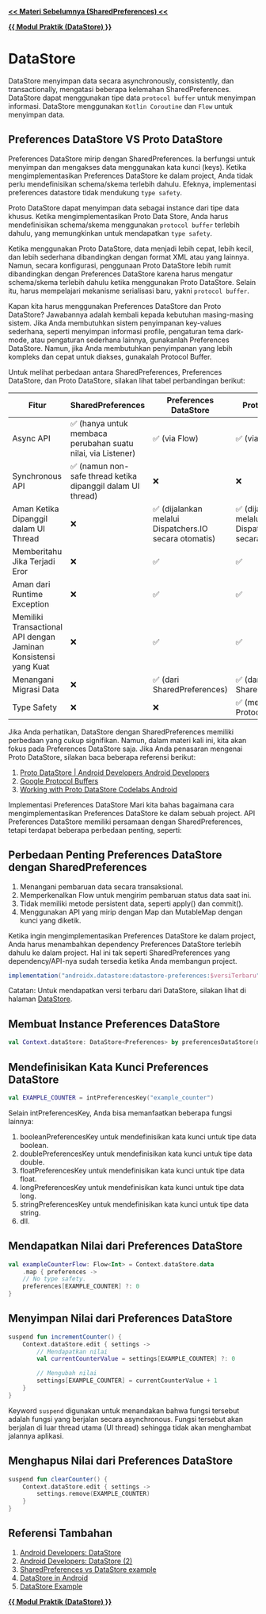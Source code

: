 **[<< Materi Sebelumnya (SharedPreferences) <<](2-SharedPreferences.md)**

**[{{ Modul Praktik (DataStore) }}](Praktik-3-DataStore.md)**

# DataStore

DataStore menyimpan data secara asynchronously, consistently, dan transactionally, mengatasi beberapa kelemahan SharedPreferences. DataStore dapat menggunakan tipe data `protocol buffer` untuk menyimpan informasi. DataStore menggunakan `Kotlin Coroutine` dan `Flow` untuk menyimpan data.

## Preferences DataStore VS Proto DataStore

Preferences DataStore mirip dengan SharedPreferences. Ia berfungsi untuk menyimpan dan mengakses data menggunakan kata kunci (keys). Ketika mengimplementasikan Preferences DataStore ke dalam project, Anda tidak perlu mendefinisikan schema/skema terlebih dahulu. Efeknya, implementasi preferences datastore tidak mendukung `type safety`.

Proto DataStore dapat menyimpan data sebagai instance dari tipe data khusus. Ketika mengimplementasikan Proto Data Store, Anda harus mendefinisikan schema/skema menggunakan `protocol buffer` terlebih dahulu, yang memungkinkan untuk mendapatkan `type safety`.

Ketika menggunakan Proto DataStore, data menjadi lebih cepat, lebih kecil, dan lebih sederhana dibandingkan dengan format XML atau yang lainnya. Namun, secara konfigurasi, penggunaan Proto DataStore lebih rumit dibandingkan dengan Preferences DataStore karena harus mengatur schema/skema terlebih dahulu ketika menggunakan Proto DataStore. Selain itu, harus mempelajari mekanisme serialisasi baru, yakni `protocol buffer`.

Kapan kita harus menggunakan Preferences DataStore dan Proto DataStore? Jawabannya adalah kembali kepada kebutuhan masing-masing sistem. Jika Anda membutuhkan sistem penyimpanan key-values sederhana, seperti menyimpan informasi profile, pengaturan tema dark-mode, atau pengaturan sederhana lainnya, gunakanlah Preferences DataStore. Namun, jika Anda membutuhkan penyimpanan yang lebih kompleks dan cepat untuk diakses, gunakalah Protocol Buffer.

Untuk melihat perbedaan antara SharedPreferences, Preferences DataStore, dan Proto DataStore, silakan lihat tabel perbandingan berikut:

| Fitur                                                           | SharedPreferences                                            | Preferences DataStore                                  | Proto DataStore                                        |
| --------------------------------------------------------------- | ------------------------------------------------------------ | ------------------------------------------------------ | ------------------------------------------------------ |
| Async API                                                       | ✅ (hanya untuk membaca perubahan suatu nilai, via Listener) | ✅ (via Flow)                                          | ✅ (via Flow)                                          |
| Synchronous API                                                 | ✅ (namun non-safe thread ketika dipanggil dalam UI thread)  | ❌                                                     | ❌                                                     |
| Aman Ketika Dipanggil dalam UI Thread                           | ❌                                                           | ✅ (dijalankan melalui Dispatchers.IO secara otomatis) | ✅ (dijalankan melalui Dispatchers.IO secara otomatis) |
| Memberitahu Jika Terjadi Eror                                   | ❌                                                           | ✅                                                     | ✅                                                     |
| Aman dari Runtime Exception                                     | ❌                                                           | ✅                                                     | ✅                                                     |
| Memiliki Transactional API dengan Jaminan Konsistensi yang Kuat | ❌                                                           | ✅                                                     | ✅                                                     |
| Menangani Migrasi Data                                          | ❌                                                           | ✅ (dari SharedPreferences)                            | ✅ (dari SharedPreferences)                            |
| Type Safety                                                     | ❌                                                           | ❌                                                     | ✅ (menggunakan Protocol Buffer)                       |

Jika Anda perhatikan, DataStore dengan SharedPreferences memiliki perbedaan yang cukup signifikan. Namun, dalam materi kali ini, kita akan fokus pada Preferences DataStore saja. Jika Anda penasaran mengenai Proto DataStore, silakan baca beberapa referensi berikut:

1. [Proto DataStore | Android Developers Android Developers](https://developer.android.com/topic/libraries/architecture/datastore#proto-datastore)
2. [Google Protocol Buffers](https://protobuf.dev/)
3. [Working with Proto DataStore Codelabs Android](https://developer.android.com/codelabs/android-proto-datastore#0)

Implementasi Preferences DataStore
Mari kita bahas bagaimana cara mengimplementasikan Preferences DataStore ke dalam sebuah project. API Preferences DataStore memiliki persamaan dengan SharedPreferences, tetapi terdapat beberapa perbedaan penting, seperti:

## Perbedaan Penting Preferences DataStore dengan SharedPreferences

1. Menangani pembaruan data secara transaksional.
2. Memperkenalkan Flow untuk mengirim pembaruan status data saat ini.
3. Tidak memiliki metode persistent data, seperti apply() dan commit().
4. Menggunakan API yang mirip dengan Map dan MutableMap dengan kunci yang diketik.

Ketika ingin mengimplementasikan Preferences DataStore ke dalam project, Anda harus menambahkan dependency Preferences DataStore terlebih dahulu ke dalam project. Hal ini tak seperti SharedPreferences yang dependency/API-nya sudah tersedia ketika Anda membangun project.

```gradle
implementation("androidx.datastore:datastore-preferences:$versiTerbaru")
```

Catatan: Untuk mendapatkan versi terbaru dari DataStore, silakan lihat di halaman [DataStore](https://developer.android.com/jetpack/androidx/releases/datastore).

## Membuat Instance Preferences DataStore

```kotlin
val Context.dataStore: DataStore<Preferences> by preferencesDataStore(name = "settings")
```

## Mendefinisikan Kata Kunci Preferences DataStore

```kotlin
val EXAMPLE_COUNTER = intPreferencesKey("example_counter")
```

Selain intPreferencesKey, Anda bisa memanfaatkan beberapa fungsi lainnya:

1. booleanPreferencesKey untuk mendefinisikan kata kunci untuk tipe data boolean.
2. doublePreferencesKey untuk mendefinisikan kata kunci untuk tipe data double.
3. floatPreferencesKey untuk mendefinisikan kata kunci untuk tipe data float.
4. longPreferencesKey untuk mendefinisikan kata kunci untuk tipe data long.
5. stringPreferencesKey untuk mendefinisikan kata kunci untuk tipe data string.
6. dll.

## Mendapatkan Nilai dari Preferences DataStore

```kotlin
val exampleCounterFlow: Flow<Int> = Context.dataStore.data
    .map { preferences ->
    // No type safety.
    preferences[EXAMPLE_COUNTER] ?: 0
}
```

## Menyimpan Nilai dari Preferences DataStore

```kotlin
suspend fun incrementCounter() {
    Context.dataStore.edit { settings ->
        // Mendapatkan nilai
        val currentCounterValue = settings[EXAMPLE_COUNTER] ?: 0

        // Mengubah nilai
        settings[EXAMPLE_COUNTER] = currentCounterValue + 1
    }
}
```

Keyword `suspend` digunakan untuk menandakan bahwa fungsi tersebut adalah fungsi yang berjalan secara asynchronous. Fungsi tersebut akan berjalan di luar thread utama (UI thread) sehingga tidak akan menghambat jalannya aplikasi.

## Menghapus Nilai dari Preferences DataStore

```kotlin
suspend fun clearCounter() {
    Context.dataStore.edit { settings ->
        settings.remove(EXAMPLE_COUNTER)
    }
}
```

## Referensi Tambahan

1. [Android Developers: DataStore](https://developer.android.com/topic/libraries/architecture/datastore)
2. [Android Developers: DataStore (2)](https://developer.android.com/jetpack/androidx/releases/datastore)
3. [SharedPreferences vs DataStore example](https://medium.com/supercharges-mobile-product-guide/new-way-of-storing-data-in-android-jetpack-datastore-a1073d09393d)
4. [DataStore in Android](https://medium.com/@manuaravindpta/datastore-in-android-838586355d0b)
5. [DataStore Example](https://proandroiddev.com/demystifying-datastore-a-comprehensive-guide-to-using-datastore-with-jetpack-compose-d89c813232d7)

**[{{ Modul Praktik (DataStore) }}](Praktik-3-DataStore.md)**
